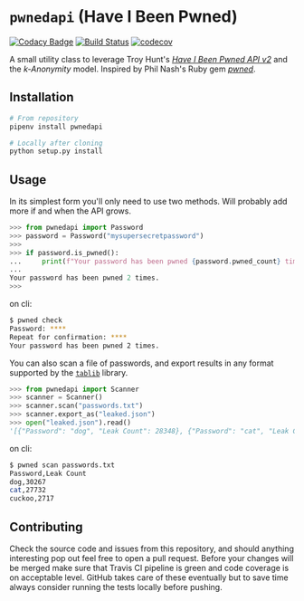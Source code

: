 # `pwnedapi` (Have I Been Pwned)

[![Codacy Badge](https://api.codacy.com/project/badge/Grade/5c1b1ede06564c7b8f857874aaeb4d13)](https://app.codacy.com/app/nikoheikkila/pwnedapi?utm_source=github.com&utm_medium=referral&utm_content=nikoheikkila/pwnedapi&utm_campaign=Badge_Grade_Settings)
[![Build Status](https://travis-ci.org/nikoheikkila/pwnedapi.svg?branch=master)](https://travis-ci.org/nikoheikkila/pwnedapi)
[![codecov](https://codecov.io/gh/nikoheikkila/pwnedapi/branch/master/graph/badge.svg)](https://codecov.io/gh/nikoheikkila/pwnedapi)

A small utility class to leverage Troy Hunt's [_Have I Been Pwned API v2_][hibp] and the _k-Anonymity_ model. Inspired by Phil Nash's Ruby gem [_pwned_][pwned].

## Installation

```bash
# From repository
pipenv install pwnedapi

# Locally after cloning
python setup.py install
```

## Usage

In its simplest form you'll only need to use two methods. Will probably add more if and when the API grows.

```python
>>> from pwnedapi import Password
>>> password = Password("mysupersecretpassword")
>>>
>>> if password.is_pwned():
...     print(f"Your password has been pwned {password.pwned_count} times.")
...
Your password has been pwned 2 times.
>>>
```

on cli:

```bash
$ pwned check
Password: ****
Repeat for confirmation: ****
Your password has been pwned 2 times.
```

You can also scan a file of passwords, and export results in any format supported by the [`tablib`][tablib] library.

```python
>>> from pwnedapi import Scanner
>>> scanner = Scanner()
>>> scanner.scan("passwords.txt")
>>> scanner.export_as("leaked.json")
>>> open("leaked.json").read()
'[{"Password": "dog", "Leak Count": 28348}, {"Password": "cat", "Leak Count": 26354}, {"Password": "somepass", "Leak Count": 657}]'
```

on cli:

```bash
$ pwned scan passwords.txt
Password,Leak Count
dog,30267
cat,27732
cuckoo,2717
```

## Contributing

Check the source code and issues from this repository, and should anything interesting pop out feel free to open a pull request. Before your changes will be merged make sure that Travis CI pipeline is green and code coverage is on acceptable level. GitHub takes care of these eventually but to save time always consider running the tests locally before pushing.

[hibp]: https://haveibeenpwned.com/API/v2#SearchingPwnedPasswordsByRange
[pwned]: https://philnash.github.io/pwned/
[tablib]: http://docs.python-tablib.org/en/latest/
